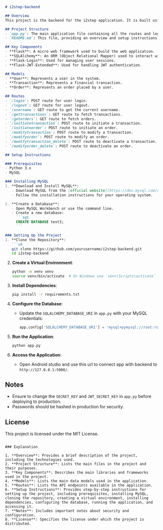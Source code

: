 
```markdown
# i2step-backend

## Overview
This project is the backend for the i2step application. It is built using Python and Flask, with SQLAlchemy for database interactions and Flask-JWT-Extended for handling JWT authentication.

## Project Structure
- `app.py`: The main application file containing all the routes and logic for handling user authentication, transactions, and orders.
- `README.md`: This file, providing an overview and setup instructions for the project.

## Key Components
- **Flask**: A micro web framework used to build the web application.
- **SQLAlchemy**: An ORM (Object Relational Mapper) used to interact with the MySQL database.
- **Flask-Login**: Used for managing user sessions.
- **Flask-JWT-Extended**: Used for handling JWT authentication.

## Models
- **User**: Represents a user in the system.
- **Transaction**: Represents a financial transaction.
- **Order**: Represents an order placed by a user.

## Routes
- `/login`: POST route for user login.
- `/logout`: GET route for user logout.
- `/username`: GET route to get the current username.
- `/gettransactions`: GET route to fetch transactions.
- `/getorders`: GET route to fetch orders.
- `/initiatetransaction`: POST route to initiate a transaction.
- `/initiateorder`: POST route to initiate an order.
- `/modifytransaction`: POST route to modify a transaction.
- `/modifyorder`: POST route to modify an order.
- `/modifytransaction_delete`: POST route to deactivate a transaction.
- `/modifyorder_delete`: POST route to deactivate an order.

## Setup Instructions

### Prerequisites
- Python 3.x
- MySQL

### Installing MySQL
1. **Download and Install MySQL**:
   - Download MySQL from the [official website](https://dev.mysql.com/downloads/).
   - Follow the installation instructions for your operating system.

2. **Create a Database**:
   - Open MySQL Workbench or use the command line.
   - Create a new database:
     ```sql
     CREATE DATABASE test3;
     ```

### Setting Up the Project
1. **Clone the Repository**:
   ```sh
   git clone https://github.com/yourusername/i2step-backend.git
   cd i2step-backend
   ```

2. **Create a Virtual Environment**:
   ```sh
   python -m venv venv
   source venv/bin/activate  # On Windows use `venv\Scripts\activate`
   ```

3. **Install Dependencies**:
   ```sh
   pip install -r requirements.txt
   ```

4. **Configure the Database**:
   - Update the `SQLALCHEMY_DATABASE_URI` in `app.py` with your MySQL credentials:
     ```python
     app.config['SQLALCHEMY_DATABASE_URI'] = 'mysql+pymysql://root:root@localhost/your_database_name'
     ```

5. **Run the Application**:
   ```sh
   python app.py
   ```

6. **Access the Application**:
   - Open Android studio and use this url to connect app with backend to `http://127.0.0.1:5000/`.

## Notes
- Ensure to change the `SECRET_KEY` and `JWT_SECRET_KEY` in `app.py` before deploying to production.
- Passwords should be hashed in production for security.

## License
This project is licensed under the MIT License.
```

### Explanation

1. **Overview**: Provides a brief description of the project, including the technologies used.
2. **Project Structure**: Lists the main files in the project and their purposes.
3. **Key Components**: Describes the main libraries and frameworks used in the project.
4. **Models**: Lists the main data models used in the application.
5. **Routes**: Lists the API endpoints available in the application.
6. **Setup Instructions**: Provides step-by-step instructions for setting up the project, including prerequisites, installing MySQL, cloning the repository, creating a virtual environment, installing dependencies, configuring the database, running the application, and accessing it.
7. **Notes**: Includes important notes about security and configuration.
8. **License**: Specifies the license under which the project is distributed.